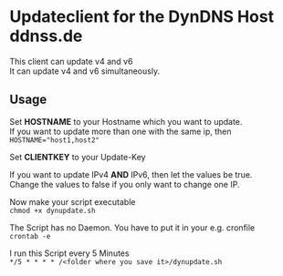 # Updateclient for the DynDNS Host ddnss.de

This client can update v4 and v6 <br />
It can update v4 and v6 simultaneously.


## Usage


Set **HOSTNAME** to your Hostname which you want to update. <br />
If you want to update more than one with the same ip, then <br />
`HOSTNAME="host1,host2"` <br />


Set **CLIENTKEY** to your Update-Key <br />

If you want to update IPv4 **AND** IPv6, then let the values be true. <br />
Change the values to false if you only want to change one IP. <br />


Now make your script executable <br />
`chmod +x dynupdate.sh`


The Script has no Daemon. You have to put it in your e.g. cronfile <br />
`crontab -e`


I run this Script every 5 Minutes <br />
`*/5 * * * * /<folder where you save it>/dynupdate.sh`
